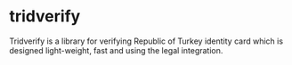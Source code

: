 # tridverify
Tridverify is a library for verifying Republic of Turkey identity card which is designed light-weight, fast and using the legal integration.
